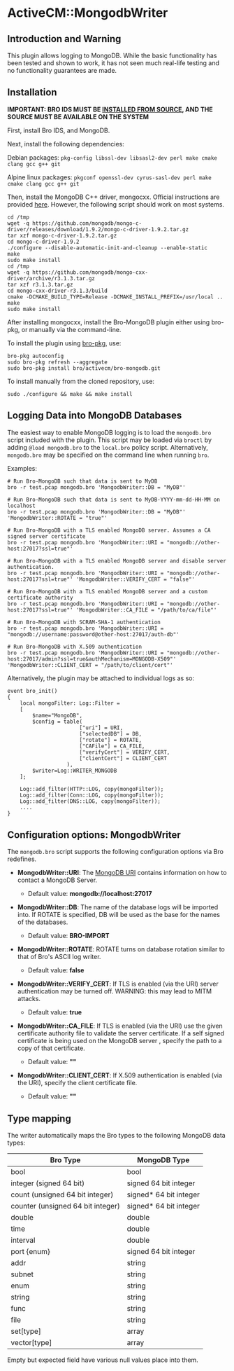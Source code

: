 # ActiveCM::MongodbWriter

## Introduction and Warning

This plugin allows logging to MongoDB.
While the basic functionality has been tested and shown to work, it has not
seen much real-life testing and no functionality guarantees are made.

## Installation

**IMPORTANT: BRO IDS MUST BE [INSTALLED FROM SOURCE](https://www.bro.org/sphinx/install/install.html), AND THE SOURCE MUST BE AVAILABLE ON THE SYSTEM**

First, install Bro IDS, and MongoDB.

Next, install the following dependencies:

Debian packages: `pkg-config libssl-dev libsasl2-dev perl make cmake clang gcc g++ git`

Alpine linux packages: `pkgconf openssl-dev cyrus-sasl-dev perl make cmake clang gcc g++ git`


Then, install the MongoDB C++ driver, mongocxx. Official instructions are
provided [here](http://mongodb.github.io/mongo-cxx-driver/mongocxx-v3/installation/).
However, the following script should work on most systems.
```
cd /tmp
wget -q https://github.com/mongodb/mongo-c-driver/releases/download/1.9.2/mongo-c-driver-1.9.2.tar.gz
tar xzf mongo-c-driver-1.9.2.tar.gz
cd mongo-c-driver-1.9.2
./configure --disable-automatic-init-and-cleanup --enable-static
make
sudo make install
cd /tmp
wget -q https://github.com/mongodb/mongo-cxx-driver/archive/r3.1.3.tar.gz
tar xzf r3.1.3.tar.gz
cd mongo-cxx-driver-r3.1.3/build
cmake -DCMAKE_BUILD_TYPE=Release -DCMAKE_INSTALL_PREFIX=/usr/local ..
make
sudo make install
```

After installing mongocxx, install the Bro-MongoDB plugin
either using bro-pkg, or manually via the command-line.

To install the plugin using [bro-pkg](http://bro-package-manager.readthedocs.io/en/stable/), use:

```
bro-pkg autoconfig
sudo bro-pkg refresh --aggregate
sudo bro-pkg install bro/activecm/bro-mongodb.git
```

To install manually from the cloned repository, use:

```
sudo ./configure && make && make install
```


## Logging Data into MongoDB Databases

The easiest way to enable MongoDB logging is to load the `mongodb.bro` script
included with the plugin. This script may be loaded via `broctl` by adding
`@load mongodb.bro` to the `local.bro` policy script. Alternatively,
`mongodb.bro` may be specified on the command line when running `bro`.

Examples:

```
# Run Bro-MongoDB such that data is sent to MyDB
bro -r test.pcap mongodb.bro 'MongodbWriter::DB = "MyDB"'

# Run Bro-MongoDB such that data is sent to MyDB-YYYY-mm-dd-HH-MM on localhost
bro -r test.pcap mongodb.bro 'MongodbWriter::DB = "MyDB"' 'MongodbWriter::ROTATE = "true"'

# Run Bro-MongoDB with a TLS enabled MongoDB server. Assumes a CA signed server certificate
bro -r test.pcap mongodb.bro 'MongodbWriter::URI = "mongodb://other-host:27017?ssl=true"'

# Run Bro-MongoDB with a TLS enabled MongoDB server and disable server authentication.
bro -r test.pcap mongodb.bro 'MongodbWriter::URI = "mongodb://other-host:27017?ssl=true"' 'MongodbWriter::VERIFY_CERT = "false"'

# Run Bro-MongoDB with a TLS enabled MongoDB server and a custom certificate authority
bro -r test.pcap mongodb.bro 'MongodbWriter::URI = "mongodb://other-host:27017?ssl=true"' 'MongodbWriter::CA_FILE = "/path/to/ca/file"'

# Run Bro-MongoDB with SCRAM-SHA-1 authentication
bro -r test.pcap mongodb.bro 'MongodbWriter::URI = "mongodb://username:password@other-host:27017/auth-db"'

# Run Bro-MongoDB with X.509 authentication
bro -r test.pcap mongodb.bro 'MongodbWriter::URI = "mongodb://other-host:27017/admin?ssl=true&authMechanism=MONGODB-X509"' 'MongodbWriter::CLIENT_CERT = "/path/to/client/cert"'
```

Alternatively, the plugin may be attached to individual logs as so:
```
event bro_init()
{
    local mongoFilter: Log::Filter =
    [
        $name="MongoDB",
        $config = table(
                       ["uri"] = URI,
                       ["selectedDB"] = DB,
                       ["rotate"] = ROTATE,
                       ["CAFile"] = CA_FILE,
                       ["verifyCert"] = VERIFY_CERT,
                       ["clientCert"] = CLIENT_CERT
                   ),
        $writer=Log::WRITER_MONGODB
    ];

    Log::add_filter(HTTP::LOG, copy(mongoFilter));
    Log::add_filter(Conn::LOG, copy(mongoFilter));
    Log::add_filter(DNS::LOG, copy(mongoFilter));
    ....
}
```


## Configuration options: MongodbWriter

The `mongodb.bro` script supports the following configuration options via Bro redefines.

- **MongodbWriter::URI**: The [MongoDB URI](https://docs.mongodb.com/manual/reference/connection-string/) contains information on how to contact a MongoDB Server.
  - Default value: **mongodb://localhost:27017**

- **MongodbWriter::DB**: The name of the database logs will be imported into. If
ROTATE is specified, DB will be used as the base for the names of the databases.
  - Default value: **BRO-IMPORT**

- **MongodbWriter::ROTATE**:  ROTATE turns on database rotation similar to that of Bro's ASCII
log writer.
  - Default value: **false**

- **MongodbWriter::VERIFY_CERT**: If TLS is enabled (via the URI) server
authentication may be turned off. WARNING: this may lead to MITM attacks.
  - Default value: **true**

- **MongodbWriter::CA_FILE**: If TLS is enabled (via the URI) use the given
certificate authority file to validate the server certificate. If a self signed
certificate is being used on the MongoDB server , specify the path to a copy
of that certificate.
  - Default value: **""**

- **MongodbWriter::CLIENT_CERT**:  If X.509 authentication is enabled (via the URI), specify the client certificate file.
  - Default value: **""**

## Type mapping

The writer automatically maps the Bro types to the following MongoDB data
types:

| Bro Type                          	| MongoDB Type                            	|
|-----------------------------------	|-----------------------------------------	|
| bool                              	| bool                                    	|
| integer (signed 64 bit)           	| signed 64 bit integer                   	|
| count (unsigned 64 bit integer)   	| signed* 64 bit integer                  	|
| counter (unsigned 64 bit integer) 	| signed* 64 bit integer                  	|
| double                            	| double                                  	|
| time                              	| double                                    |
| interval                          	| double                                  	|
| port {enum}                       	| signed 64 bit integer                   	|
| addr                              	| string                                  	|
| subnet                            	| string                                  	|
| enum                              	| string                                  	|
| string                            	| string                                  	|
| func                              	| string                                  	|
| file                              	| string                                  	|
| set[type]                         	| array                                   	|
| vector[type]                      	| array                                   	|

Empty but expected field have various null values place into them.
